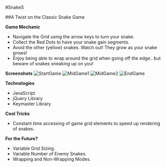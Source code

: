 #SnakeS

##A Twist on the Classic Snake Game

**Game Mechanic**
- Navigate the Grid using the arrow keys to turn your snake.
- Collect the Red Dots to have your snake gain segments.
- Avoid the other (yellow) snakes. Watch out! They grow as your snake grows!
- Enjoy being able to wrap around the grid when going off the edge.. but beware of snakes sneaking up on you!

**Screenshots**
![StartGame](https://raw,github.com/jpgonzalez2011/Snake/master/screenshots/StartGame.png)
![MidGame1](https://raw,github.com/jpgonzalez2011/Snake/master/screenshots/MidGame1.png)
![MidGame2](https://raw,github.com/jpgonzalez2011/Snake/master/screenshots/MidGame2.png)
![EndGame](https://raw,github.com/jpgonzalez2011/Snake/master/screenshots/EndGame.png)

**Technologies**
- JavaScript
- jQuery Library
- Keymaster Library

**Cool Tricks**
- Constant time accessing of game grid elements to speed up rendering of snakes.

**For the Future?**
- Variable Grid Sizing.
- Variable Number of Enemy Snakes.
- Wrapping and Non-Wrapping Modes.
